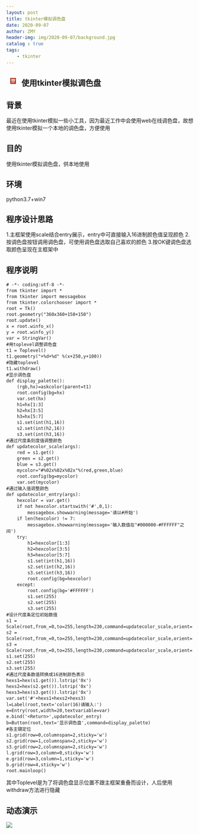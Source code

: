 ```yaml
---
layout: post
title: tkinter模拟调色盘
date: 2020-09-07
author: ZMY
header-img: img/2020-09-07/background.jpg
catalog : true
tags:
    - tkinter
---
```

## <img class="original" src='../img/original.png'> 使用tkinter模拟调色盘
## 背景
最近在使用tkinter模拟一些小工具，因为最近工作中会使用web在线调色盘，故想使用tkinter模拟一个本地的调色盘，方便使用
## 目的
使用tkinter模拟调色盘，供本地使用
## 环境
python3.7+win7
## 程序设计思路
1.主框架使用scale结合entry展示，entry中可直接输入16进制颜色值呈现颜色
2.按调色盘按钮调用调色盘，可使用调色盘选取自己喜欢的颜色
3.按OK键调色盘选取颜色呈现在主框架中
## 程序说明
```
# -*- coding:utf-8 -*-
from tkinter import *
from tkinter import messagebox
from tkinter.colorchooser import *
root = Tk()
root.geometry("360x360+150+150")
root.update()
x = root.winfo_x()
y = root.winfo_y()
var = StringVar()
#用toplevel调整调色盘
t1 = Toplevel()
t1.geometry("+%d+%d" %(x+250,y+100))
#隐藏toplevel
t1.withdraw()
#显示调色盘
def display_palette():
    (rgb,hx)=askcolor(parent=t1)
    root.config(bg=hx)
    var.set(hx)
    h1=hx[1:3]
    h2=hx[3:5]
    h3=hx[5:7]
    s1.set(int(h1,16))
    s2.set(int(h2,16))
    s3.set(int(h3,16))
#通过尺度条刻度值调整颜色
def updatecolor_scale(args):
    red = s1.get()
    green = s2.get()
    blue = s3.get()
    mycolor="#%02x%02x%02x"%(red,green,blue)
    root.config(bg=mycolor)
    var.set(mycolor)
#通过输入值调整颜色
def updatecolor_entry(args):
    hexcolor = var.get()
    if not hexcolor.startswith('#',0,1):
        messagebox.showwarning(message='请以#开始')
    if len(hexcolor) != 7:
        messagebox.showwarning(message='输入数值在"#000000-#FFFFFF"之间')
    try:
        h1=hexcolor[1:3]
        h2=hexcolor[3:5]
        h3=hexcolor[5:7]
        s1.set(int(h1,16))
        s2.set(int(h2,16))
        s3.set(int(h3,16))
        root.config(bg=hexcolor)
    except:
        root.config(bg='#FFFFFF')
        s1.set(255)
        s2.set(255)
        s3.set(255)
#设计尺度条定位初始数值
s1 = Scale(root,from_=0,to=255,length=230,command=updatecolor_scale,orient='horizontal')
s2 = Scale(root,from_=0,to=255,length=230,command=updatecolor_scale,orient='horizontal')
s3 = Scale(root,from_=0,to=255,length=230,command=updatecolor_scale,orient='horizontal')
s1.set(255)
s2.set(255)
s3.set(255)
#通过尺度条数值转换成16进制颜色表示
hexs1=hex(s1.get()).lstrip('0x')
hexs2=hex(s2.get()).lstrip('0x')
hexs3=hex(s3.get()).lstrip('0x')
var.set('#'+hexs1+hexs2+hexs3)
l=Label(root,text='color(16)请输入:')
e=Entry(root,width=20,textvariable=var)
e.bind('<Return>',updatecolor_entry)
b=Button(root,text='显示调色盘',command=display_palette)
#各主键定位
s1.grid(row=0,columnspan=2,sticky='w')
s2.grid(row=1,columnspan=2,sticky='w')
s3.grid(row=2,columnspan=2,sticky='w')
l.grid(row=3,column=0,sticky='w')
e.grid(row=3,column=1,sticky='w')
b.grid(row=4,sticky='w')
root.mainloop()
```
其中Toplevel是为了将调色盘显示位置不跟主框架重叠而设计，人后使用withdraw方法进行隐藏  
## 动态演示
![](../img/2020-09-07/111.gif)
